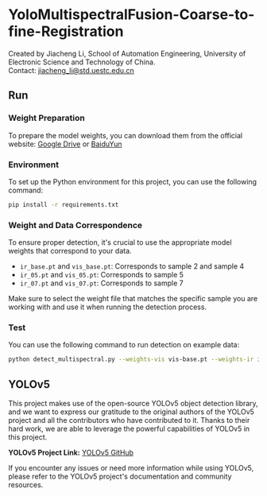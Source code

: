 # YoloMultispectralFusion-Coarse-to-fine-Registration
Created by Jiacheng Li, School of Automation Engineering, University of Electronic Science and Technology of China.  
Contact: jiacheng_li@std.uestc.edu.cn
## Run
### Weight Preparation
To prepare the model weights, you can download them from the official website: [Google Drive](https://drive.google.com/drive/folders/1Zxg4KORjy6h279bDqUCb7C3tw93Qxn-x?usp=drive_link) or [BaiduYun](https://pan.baidu.com/s/1iUBV7VL5fLOBWaV-MvRM5g?pwd=boqs)
### Environment
To set up the Python environment for this project, you can use the following command:

```bash
pip install -r requirements.txt
```
### Weight and Data Correspondence
To ensure proper detection, it's crucial to use the appropriate model weights that correspond to your data. 

- `ir_base.pt` and `vis_base.pt`: Corresponds to sample 2 and sample 4
- `ir_05.pt` and `vis_05.pt`: Corresponds to sample 5
- `ir_07.pt` and `vis_07.pt`: Corresponds to sample 7

Make sure to select the weight file that matches the specific sample you are working with and use it when running the detection process.
### Test
You can use the following command to run detection on example data:

```bash
python detect_multispectral.py --weights-vis vis-base.pt --weights-ir ir-base.pt --main-dir ./data/Demo_data_base --save-txt --save-conf
```
## YOLOv5

This project makes use of the open-source YOLOv5 object detection library, and we want to express our gratitude to the original authors of the YOLOv5 project and all the contributors who have contributed to it. Thanks to their hard work, we are able to leverage the powerful capabilities of YOLOv5 in this project.

**YOLOv5 Project Link:** [YOLOv5 GitHub](https://github.com/ultralytics/yolov5)

If you encounter any issues or need more information while using YOLOv5, please refer to the YOLOv5 project's documentation and community resources.
